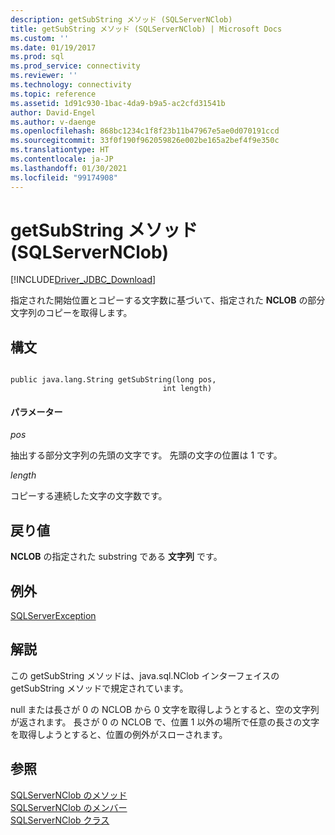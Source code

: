 ```yaml
---
description: getSubString メソッド (SQLServerNClob)
title: getSubString メソッド (SQLServerNClob) | Microsoft Docs
ms.custom: ''
ms.date: 01/19/2017
ms.prod: sql
ms.prod_service: connectivity
ms.reviewer: ''
ms.technology: connectivity
ms.topic: reference
ms.assetid: 1d91c930-1bac-4da9-b9a5-ac2cfd31541b
author: David-Engel
ms.author: v-daenge
ms.openlocfilehash: 868bc1234c1f8f23b11b47967e5ae0d070191ccd
ms.sourcegitcommit: 33f0f190f962059826e002be165a2bef4f9e350c
ms.translationtype: HT
ms.contentlocale: ja-JP
ms.lasthandoff: 01/30/2021
ms.locfileid: "99174908"
---
```

# <a name="getsubstring-method-sqlservernclob"></a>getSubString メソッド (SQLServerNClob)
[!INCLUDE[Driver_JDBC_Download](../../../includes/driver_jdbc_download.md)]

  指定された開始位置とコピーする文字数に基づいて、指定された **NCLOB** の部分文字列のコピーを取得します。  
  
## <a name="syntax"></a>構文  
  
```  
  
public java.lang.String getSubString(long pos,  
                                  int length)  
```  
  
#### <a name="parameters"></a>パラメーター  
 *pos*  
  
 抽出する部分文字列の先頭の文字です。 先頭の文字の位置は 1 です。  
  
 *length*  
  
 コピーする連続した文字の文字数です。  
  
## <a name="return-value"></a>戻り値  
 **NCLOB** の指定された substring である **文字列** です。  
  
## <a name="exceptions"></a>例外  
 [SQLServerException](../../../connect/jdbc/reference/sqlserverexception-class.md)  
  
## <a name="remarks"></a>解説  
 この getSubString メソッドは、java.sql.NClob インターフェイスの getSubString メソッドで規定されています。  
  
 null または長さが 0 の NCLOB から 0 文字を取得しようとすると、空の文字列が返されます。 長さが 0 の NCLOB で、位置 1 以外の場所で任意の長さの文字を取得しようとすると、位置の例外がスローされます。  
  
## <a name="see-also"></a>参照  
 [SQLServerNClob のメソッド](../../../connect/jdbc/reference/sqlservernclob-methods.md)   
 [SQLServerNClob のメンバー](../../../connect/jdbc/reference/sqlservernclob-members.md)   
 [SQLServerNClob クラス](../../../connect/jdbc/reference/sqlservernclob-class.md)  
  
  
